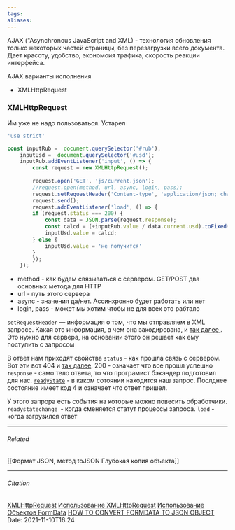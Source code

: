 ```yaml
---
tags: 
aliases: 
---
```

AJAX ("Asynchronous JavaScript and XML) - технология обновления только некоторых частей страницы, без перезагрузки всего документа. Дает красоту, удобство, экономоия трафика, скорость реакции интерфейса. 

AJAX варианты исполнения
- XMLHttpRequest

### XMLHttpRequest
Им уже не надо пользоваться. Устарел
```js
'use strict'

const inputRub =  document.querySelector('#rub'),
	inputUsd =  document.querySelector('#usd');
	inputRub.addEventListener('input', () => {
		const request = new XMLHttpRequest();
		
		request.open('GET', 'js/current.json');
		//request.open(method, url, async, login, pass);
		request.setRequestHeader('Content-type', 'application/json; charset=utf-8');
		request.send();
		request.addEventListener('load', () => {
		if (request.status === 200) {
			const data = JSON.parse(request.response);
			const calcd = (+inputRub.value / data.current.usd).toFixed(0);
			inputUsd.value = calcd;
		} else {
			inputUsd.value = 'не получится'
		}
		});			
	}); 
```
- method - как будем связываться с сервером. GET/POST два основных метода для HTTP
- url -  путь этого сервера
- async - значения да/нет. Ассинхронно будет работать или нет 
- login, pass - может мы хотим чтобы не для всех это рабтало

`setRequestHeader` — информация о том, что мы отправляем в XML запросе. Какая это информация, в чем она закодирована, и [так далее ](https://ru.wikipedia.org/wiki/%D0%97%D0%B0%D0%B3%D0%BE%D0%BB%D0%BE%D0%B2%D0%BA%D0%B8_HTTP). Это нужно для сервера, на основании этого он решает как ему поступить с запросом

В ответ нам приходят свойства
`status` - как прошла связь с сервером. Вот эти вот 404 и [так далее](https://ru.wikipedia.org/wiki/%D0%A1%D0%BF%D0%B8%D1%81%D0%BE%D0%BA_%D0%BA%D0%BE%D0%B4%D0%BE%D0%B2_%D1%81%D0%BE%D1%81%D1%82%D0%BE%D1%8F%D0%BD%D0%B8%D1%8F_HTTP). 200 - означает что все прошл успешно
`response` - само тело ответа, то что програмист бэкэндер подготовил для нас.
[`readyState`](https://developer.mozilla.org/ru/docs/Web/API/XMLHttpRequest/readyState) - в каком сотоянии находится наш запрос. Послднее состояние имеет код  4 и означает что ответ пришел.

У этого запрора есть события на которые можно повесить обработчики.
`readystatechange `- когда сменяется статут процессы запроса.
`load` - когда загрузился ответ



---
###### Related 
[[Формат JSON, метод toJSON Глубокая копия объекта]]

---
###### Citation

[XMLHttpRequest](https://developer.mozilla.org/ru/docs/Web/API/XMLHttpRequest)
[Использование XMLHttpRequest](https://developer.mozilla.org/ru/docs/Web/API/XMLHttpRequest/Using_XMLHttpRequest)
[Использование Объектов FormData](https://developer.mozilla.org/ru/docs/Web/API/FormData/Using_FormData_Objects)
[HOW TO CONVERT FORMDATA TO JSON OBJECT](https://ilikekillnerds.com/2017/09/convert-formdata-json-object/)
Date: 2021-11-10T16:24
